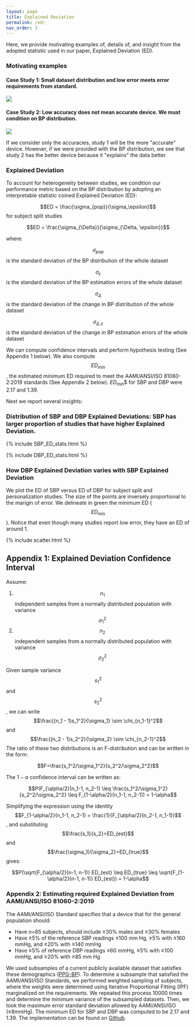 ```yaml
---
layout: page
title: Explained Deviation
permalink: /ed/
nav_order: 3
---
```


<script src="https://cdn.mathjax.org/mathjax/latest/MathJax.js?config=TeX-AMS-MML_HTMLorMML" type="text/javascript"></script>

Here, we provide motivating examples of, details of, and insight from the adopted statistic used in our paper, Explained Deviation (ED).

<h3> Motivating examples </h3>

<h4> Case Study 1: Small dataset distribution and low error meets error requirements from standard. </h4>

<img src="case1.png">

<h4> Case Study 2: Low accuracy does not mean accurate device. We must condition on BP distribution. </h4>

<img src="case2.png">

If we consider only the accuracies, study 1 will be the more "accurate" device. However, if we were provided with the BP distribution, we see that study 2 has the better device because it "explains" the data better.

<h3> Explained Deviation </h3>

To account for heterogeneity between studies, we condition our performance metric based on the BP distribution by adopting an interpretable statistic coined Explained Deviation (ED):

$$ED = \frac{\sigma_{pop}}{\sigma_\epsilon}$$ for subject split studies

$$ED = \frac{\sigma_{\Delta}}{\sigma_{\Delta, \epsilon}}$$

where:

$$\sigma_{pop}$$ is the standard deviation of the BP distribution of the whole dataset

$$\sigma_{\epsilon}$$ is the standard deviation of the BP estimation errors of the whole dataset

$$\sigma_{\Delta}$$ is the standard deviation of the change in BP distribution of the whole dataset

$$\sigma_{\Delta, \epsilon}$$ is the standard deviation of the change in BP estimation errors of the whole dataset

We can compute confidence intervals and perform hypothesis testing (See Appendix 1 below). We also compute $$ED_{min}$$, the estimated minimum ED required to meet the AAMI/ANSI/ISO 81060-2:2019 standards (See Appendix 2 below). $ED_{min}$$ for SBP and DBP were 2.17 and 1.39.

Next we report several insights:

<h3> Distribution of SBP and DBP Explained Deviations: SBP has larger proportion of studies that have higher Explained Deviation. </h3>
{% include SBP_ED_stats.html %}

{% include DBP_ED_stats.html %}

<h3> How DBP Explained Deviation varies with SBP Explained Deviation </h3>

We plot the ED of SBP versus ED of DBP for subject split and personalization studies. The size of the points are inversely proportional to the marigin of error. We delineate in green the minimum ED ($$ED_{min}$$). Notice that even though many studies report low error, they have an ED of around 1.

{% include scatter.html %}

<h2> Appendix 1: Explained Deviation Confidence Interval </h2>

Assume:
1. $$n_1$$ independent samples from a normally distributed population with variance $$\sigma_1^2$$
2. $$n_2$$ independent samples from a normally distributed population with variance $$\sigma_2^2$$

Given sample variance $$s_1^2$$ and $$s_2^2$$, we can write $$\frac{(n_1 - 1)s_1^2}{\sigma_1} \sim \chi_{n_1-1}^2$$ and $$\frac{(n_2 - 1)s_2^2}{\sigma_2} \sim \chi_{n_2-1}^2$$ The ratio of these two distributions is an F-distribution and can be written in the form: 

$$F=\frac{s_1^2/\sigma_1^2}{s_2^2/\sigma_2^2}$$


The $1-\alpha$ confidence interval can be written as:

$$P(F_{\alpha/2}(n_1-1, n_2-1) \leq \frac{s_1^2/\sigma_1^2}{s_2^2/\sigma_2^2} \leq F_{1-\alpha/2}(n_1-1, n_2-1)) = 1-\alpha$$ 

Simplifying the expression using the identity $$F_{1-\alpha/2}(n_1-1, n_2-1) = \frac{1}{F_{\alpha/2}(n_2-1, n_1-1)}$$, and substituting $$\frac{s_1}{s_2}=ED_{est}$$ and $$\frac{\sigma_1}{\sigma_2}=ED_{true}$$ gives: 

$$P(\sqrt{F_{\alpha/2}(n-1, n-1)} ED_{est} \leq ED_{true} \leq \sqrt{F_{1-\alpha/2}(n-1, n-1)} ED_{est}) = 1-\alpha$$

<h3> Appendix 2: Estimating required Explained Deviation from AAMI/ANSI/ISO 81060-2:2019 </h3>

The AAMI/ANSI/ISO Standard specifies that a device that for the general population should:

* Have n=85 subjects, should include ≥30% males and ≥30% females
* Have ≥5% of the reference SBP readings ≤100 mm Hg, ≥5% with ≥160 mmHg, and ≥20% with ≥140 mmHg
* Have ≥5% of reference DBP readings ≤60 mmHg, ≥5% with ≥100 mmHg, and ≥20% with ≥85 mm Hg

We used subsamples of a current publicly available dataset that satisfies these demographics ([PPG-BP](https://figshare.com/articles/dataset/PPG-BP_Database_zip/5459299)). To determine a subsample that satisfied the AAMI/ANSI/ISO Standards, we performed weighted sampling of subjects, where the weights were determined using Iterative Proportional Fitting (IPF) marginalized on the requirements. We repeated this process 10000 times and determine the minimum variance of the subsampled datasets. Then, we took the maximum error standard deviation allowed by AAMI/ANSI/ISO (±8mmHg). The minimum ED for SBP and DBP was computed to be 2.17 and 1.39. The implementation can be found on [Github](https://github.com/wearablebp).